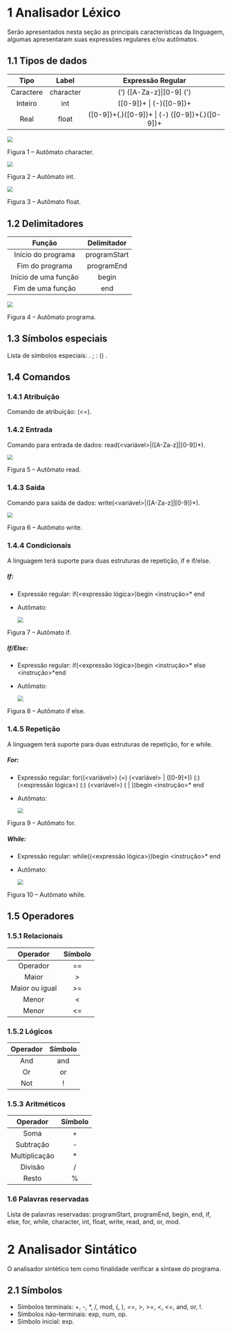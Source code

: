 # 1 **Analisador Léxico**

Serão apresentados nesta seção as principais características da linguagem, algumas
apresentaram suas expressões regulares e/ou autômatos.



## 1.1 Tipos de dados

|   Tipo    |   Label   |               Expressão Regular                |
| :-------: | :-------: | :--------------------------------------------: |
| Caractere | character |            (’) ([A-Za-z]\|[0-9] (')            |
|  Inteiro  |    int    |            ([0-9])+ \| (-)([0-9])+             |
|   Real    |   float   | ([0-9])+(.)([0-9])+ \| (-) ([0-9])+(.)([0-9])+ |



<img src="imagens\automato_character.png" style="zoom:80%;" />

Figura 1 – Autômato character.



<img src="imagens\automato_int.png" style="zoom:80%;" />

Figura 2 – Autômato int.



<img src="imagens\automato_float.png" style="zoom:80%;" />

Figura 3 – Autômato float.



## 1.2 Delimitadores

|        Função        | Delimitador  |
| :------------------: | :----------: |
|  Início do programa  | programStart |
|   Fim do programa    |  programEnd  |
| Início de uma função |    begin     |
|  Fim de uma função   |     end      |



<img src="imagens\automato_programa.png" style="zoom:80%;" />

Figura 4 – Autômato programa.



## 1.3 Símbolos especiais

Lista de símbolos especiais: . ; : () .



## 1.4 Comandos



### 1.4.1 Atribuição

Comando de atribuição: (<=).



### 1.4.2 Entrada

Comando para entrada de dados: read(<variável>|([A-Za-z]|[0-9])*).

<img src="imagens\automato_read.png" style="zoom:80%;" />

Figura 5 – Autômato read.



### 1.4.3 Saída

Comando para saída de dados: write(<variável>|([A-Za-z]|[0-9])*).

<img src="imagens\automato_write.png" style="zoom:80%;" />

Figura 6 – Autômato write.



### 1.4.4 Condicionais

A linguagem terá suporte para duas estruturas de repetição, if e if/else.

##### If:

- Expressão regular: if(<expressão lógica>)begin <instrução>* end

- Autômato:

  <img src="imagens\automato_if.png" style="zoom:80%;" />

Figura 7 – Autômato if.



##### If/Else:

- Expressão regular: if(<expressão lógica>)begin <instrução>* else <instrução>*end

- Autômato:

  <img src="imagens\automato_if_else.png" style="zoom:80%;" />

Figura 8 – Autômato if else.



### 1.4.5 Repetição

A linguagem terá suporte para duas estruturas de repetição, for e while.

##### For:

- Expressão regular: for((<variável>) (=) (<variável> | ([0-9]+)) (:) (<expressão lógica>) (:) (<variável>) (<incremento> | <decremento>))begin <instrução>* end

- Autômato:

  <img src="imagens\automato_for.png" style="zoom:80%;" />

Figura 9 – Autômato for.

##### While:

- Expressão regular: while((<expressão lógica>))begin <instrução>* end

- Autômato:

  <img src="imagens\automato_while.png" style="zoom:80%;" />

Figura 10 – Autômato while.

## 1.5 Operadores



### 1.5.1 Relacionais

|    Operador    | Símbolo |
| :------------: | :-----: |
|    Operador    |   ==    |
|     Maior      |    >    |
| Maior ou igual |   >=    |
|     Menor      |    <    |
|     Menor      |   <=    |



### 1.5.2 Lógicos

| Operador | Símbolo |
| :------: | :-----: |
|   And    |   and   |
|    Or    |   or    |
|   Not    |    !    |



### 1.5.3 Aritméticos

|   Operador    | Símbolo |
| :-----------: | :-----: |
|     Soma      |    +    |
|   Subtração   |    -    |
| Multiplicação |    *    |
|    Divisão    |    /    |
|     Resto     |    %    |



### 1.6 Palavras reservadas

Lista de palavras reservadas: programStart, programEnd, begin, end, if, else, for,
while, character, int, float, write, read, and, or, mod.



# 2 Analisador Sintático

O analisador sintético tem como finalidade verificar a sintaxe do programa.



## 2.1 Símbolos

- Símbolos terminais: +, -, *, /, mod, (, ), ==, >, >=, <, <=, and, or, !.
- Símbolos não-terminais: exp, num, op.
- Símbolo inicial: exp.